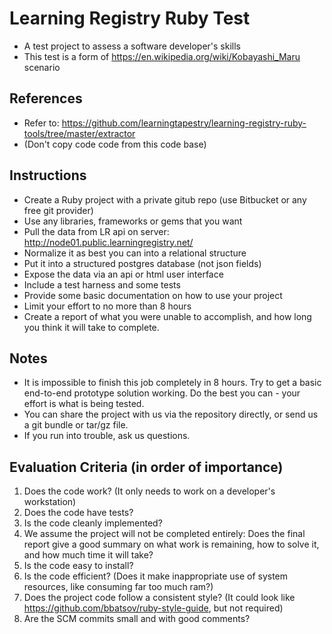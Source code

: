 # Learning Registry Ruby Test
* A test project to assess a software developer's skills
* This test is a form of https://en.wikipedia.org/wiki/Kobayashi_Maru scenario

## References
* Refer to: https://github.com/learningtapestry/learning-registry-ruby-tools/tree/master/extractor
* (Don't copy code code from this code base)

## Instructions
* Create a Ruby project with a private gitub repo (use Bitbucket or any free git provider)
* Use any libraries, frameworks or gems that you want
* Pull the data from LR api on server: http://node01.public.learningregistry.net/
* Normalize it as best you can into a relational structure
* Put it into a structured postgres database (not json fields)
* Expose the data via an api or html user interface
* Include a test harness and some tests
* Provide some basic documentation on how to use your project
* Limit your effort to no more than 8 hours
* Create a report of what you were unable to accomplish, and how long you think it will take to complete.

## Notes
* It is impossible to finish this job completely in 8 hours. Try to get a basic end-to-end prototype solution working. Do the best you can - your effort is what is being tested.
* You can share the project with us via the repository directly, or send us a git bundle or tar/gz file.
* If you run into trouble, ask us questions.

## Evaluation Criteria (in order of importance)
1. Does the code work? (It only needs to work on a developer's workstation)
1. Does the code have tests?
1. Is the code cleanly implemented?
1. We assume the project will not be completed entirely: Does the final report give a good summary on what work is remaining, how to solve it, and how much time it will take?
1. Is the code easy to install?
1. Is the code efficient? (Does it make inappropriate use of system resources, like consuming far too much ram?)
1. Does the project code follow a consistent style? (It could look like https://github.com/bbatsov/ruby-style-guide, but not required)
1. Are the SCM commits small and with good comments?
